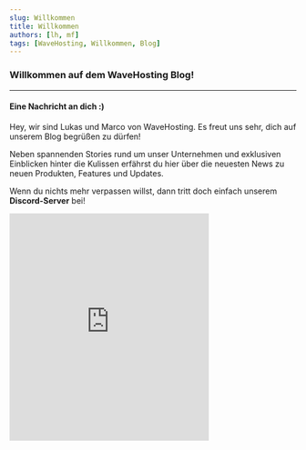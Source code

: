 ```yaml
---
slug: Willkommen
title: Willkommen
authors: [lh, mf]
tags: [WaveHosting, Willkommen, Blog]
---
```


### Willkommen auf dem WaveHosting Blog!
-----

#### Eine Nachricht an dich :)

Hey, wir sind Lukas und Marco von WaveHosting.
Es freut uns sehr, dich auf unserem Blog begrüßen zu dürfen!
<!--truncate-->
Neben spannenden Stories rund um unser Unternehmen und exklusiven Einblicken hinter die Kulissen erfährst du hier über die neuesten News zu neuen Produkten, Features und Updates.

Wenn du nichts mehr verpassen willst, dann tritt doch einfach unserem **Discord-Server** bei!
<iframe src="https://discord.com/widget?id=990976703230787604&theme=light" width="350" height="400" allowtransparency="true" frameborder="0" sandbox="allow-popups allow-popups-to-escape-sandbox allow-same-origin allow-scripts"></iframe>
